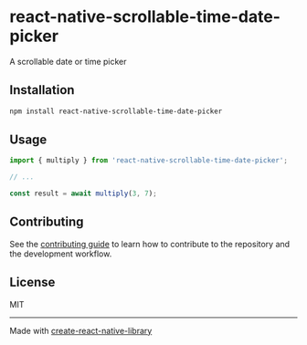 # react-native-scrollable-time-date-picker

A scrollable date or time picker

## Installation

```sh
npm install react-native-scrollable-time-date-picker
```

## Usage


```js
import { multiply } from 'react-native-scrollable-time-date-picker';

// ...

const result = await multiply(3, 7);
```


## Contributing

See the [contributing guide](CONTRIBUTING.md) to learn how to contribute to the repository and the development workflow.

## License

MIT

---

Made with [create-react-native-library](https://github.com/callstack/react-native-builder-bob)
